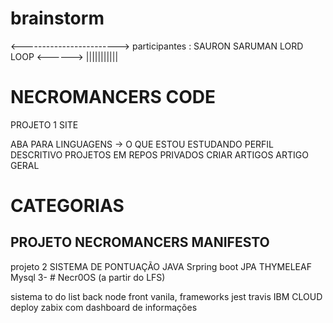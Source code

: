 # brainstorm 
<------------------------>
participantes :
SAURON
SARUMAN 
LORD LOOP
<------>
|||||||||||
# NECROMANCERS CODE
PROJETO 1
SITE 

ABA PARA LINGUAGENS 
->
O QUE ESTOU ESTUDANDO
PERFIL DESCRITIVO
PROJETOS EM REPOS PRIVADOS 
CRIAR ARTIGOS 
ARTIGO GERAL 




# CATEGORIAS
PROJETO NECROMANCERS
MANIFESTO
-------------------
projeto 2 SISTEMA DE PONTUAÇÃO
JAVA  Srpring boot JPA THYMELEAF
Mysql
3- # Necr0OS (a partir do LFS)

sistema to do list
back node front vanila, frameworks jest travis IBM CLOUD deploy
zabix com dashboard de informações 
